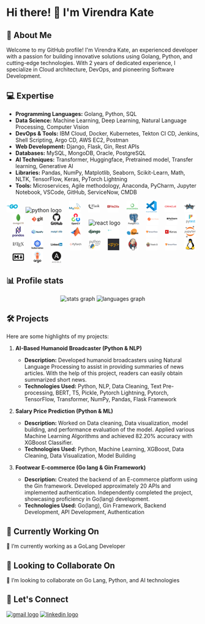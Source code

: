 # Hi there! 👋 I'm Virendra Kate

## 🚀 About Me

Welcome to my GitHub profile! I'm Virendra Kate, an experienced developer with a passion for building innovative solutions using Golang, Python, and cutting-edge technologies. With 2 years of dedicated experience, I specialize in Cloud architecture, DevOps, and pioneering Software Development.

## 💻 Expertise

- **Programming Languages:** Golang, Python, SQL
- **Data Science:** Machine Learning, Deep Learning, Natural Language Processing, Computer Vision
- **DevOps & Tools:** IBM Cloud, Docker, Kubernetes, Tekton CI CD, Jenkins, Shell Scripting, Argo CD, AWS EC2, Postman
- **Web Development:** Django, Flask, Gin, Rest APIs
- **Databases:** MySQL, MongoDB, Oracle, PostgreSQL
- **AI Techniques:** Transformer, Huggingface, Pretrained model, Transfer learning, Generative AI
- **Libraries:** Pandas, NumPy, Matplotlib, Seaborn, Scikit-Learn, Math, NLTK, TensorFlow, Keras, PyTorch Lightning
- **Tools:** Microservices, Agile methodology, Anaconda, PyCharm, Jupyter Notebook, VSCode, GitHub, ServiceNow, CMDB

<div align="left">
  <img src="https://github.com/devicons/devicon/blob/v2.16.0/icons/go/go-original-wordmark.svg" height="30" alt="golang logo"  />
  <img width="12" />
  <img src="https://cdn.jsdelivr.net/gh/devicons/devicon/icons/python/python-original.svg" height="30" alt="python logo"  />
  <img width="12" />
  <img src="https://github.com/devicons/devicon/blob/v2.16.0/icons/mysql/mysql-original-wordmark.svg" height="30" alt="mysql logo"  />
  <img width="12" />
  <img src="https://github.com/devicons/devicon/blob/v2.16.0/icons/flask/flask-original-wordmark.svg" height="30" alt="flask logo"  />
  <img width="12" />
  <img src="https://github.com/devicons/devicon/blob/v2.16.0/icons/filezilla/filezilla-original-wordmark.svg" height="30" alt="filezilla logo"  />
  <img width="12" />
  <img src="https://github.com/devicons/devicon/blob/v2.16.0/icons/anaconda/anaconda-original-wordmark.svg" height="30" alt="anaconda logo"  />
  <img width="12" />
  <img src="https://github.com/devicons/devicon/blob/v2.16.0/icons/vscode/vscode-original-wordmark.svg" height="30" alt="vscode logo"  />
  <img width="12" />
  <img src="https://github.com/devicons/devicon/blob/v2.16.0/icons/oracle/oracle-original.svg" height="30" alt="oracle logo"  />
  <img width="12" />
  <img src="https://github.com/devicons/devicon/blob/v2.16.0/icons/groovy/groovy-original.svg" height="30" alt="groovy logo"  />
  <img width="12" />
  <img src="https://github.com/devicons/devicon/blob/v2.16.0/icons/mongodb/mongodb-original-wordmark.svg" height="30" alt="mongodb logo"  />
  <img width="12" />
  <img src="https://github.com/devicons/devicon/blob/v2.16.0/icons/git/git-original-wordmark.svg" height="30" alt="git logo"  />
  <img width="12" />
  <img src="https://github.com/devicons/devicon/blob/v2.16.0/icons/github/github-original-wordmark.svg" height="30" alt="github logo"  />
  <img width="12" />
  <img src="https://github.com/devicons/devicon/blob/v2.16.0/icons/opencv/opencv-original-wordmark.svg" height="30" alt="opencv logo"  />
  <img width="12" />
  <img src="https://cdn.jsdelivr.net/gh/devicons/devicon/icons/react/react-original.svg" height="30" alt="react logo"  />
  <img width="12" />
  <img src="https://github.com/devicons/devicon/blob/v2.16.0/icons/postgresql/postgresql-original-wordmark.svg" height="30" alt="postgresql logo"  />
  <img width="12" />
  <img src="https://github.com/devicons/devicon/blob/v2.16.0/icons/postman/postman-original-wordmark.svg" height="30" alt="postman logo"  />
  <img width="12" />
  <img src="https://github.com/devicons/devicon/blob/v2.16.0/icons/pycharm/pycharm-original-wordmark.svg" height="30" alt="pycharm logo"  />
  <img width="12" />
  <img src="https://github.com/devicons/devicon/blob/v2.16.0/icons/pytest/pytest-original-wordmark.svg" height="30" alt="pytest logo"  />
  <img width="12" />
  <img src="https://github.com/devicons/devicon/blob/v2.16.0/icons/pandas/pandas-original-wordmark.svg" height="30" alt="pandas logo"  />
  <img width="12" />
  <img src="https://github.com/devicons/devicon/blob/v2.16.0/icons/numpy/numpy-original-wordmark.svg" height="30" alt="numpy logo"  />
  <img width="12" />
  <img src="https://github.com/devicons/devicon/blob/v2.16.0/icons/matplotlib/matplotlib-original-wordmark.svg" height="30" alt="matplotlib logo"  />
  <img width="12" />
  <img src="https://github.com/devicons/devicon/blob/v2.16.0/icons/matlab/matlab-original.svg" height="30" alt="matlab logo"  />
  <img width="12" />
  <img src="https://github.com/devicons/devicon/blob/v2.16.0/icons/django/django-plain-wordmark.svg" height="30" alt="django logo"  />
  <img width="12" />
  <img src="https://github.com/devicons/devicon/blob/v2.16.0/icons/grpc/grpc-original.svg" height="30" alt="grpc logo"  />
  <img width="12" />
  <img src="https://github.com/devicons/devicon/blob/v2.16.0/icons/scikitlearn/scikitlearn-original.svg" height="30" alt="scikitlearn logo"  />
  <img width="12" />
  <img src="https://github.com/devicons/devicon/blob/v2.16.0/icons/tensorflow/tensorflow-original-wordmark.svg" height="30" alt="tensorflow logo"  />
  <img width="12" />
  <img src="https://github.com/devicons/devicon/blob/v2.16.0/icons/keras/keras-original-wordmark.svg" height="30" alt="keras logo"  />
  <img width="12" />
  <img src="https://github.com/devicons/devicon/blob/v2.16.0/icons/jupyter/jupyter-original-wordmark.svg" height="30" alt="jupyter logo"  />
  <img width="12" />
  <img src="https://github.com/devicons/devicon/blob/v2.16.0/icons/latex/latex-original.svg" height="30" alt="latex logo"  />
  <img width="12" />
  <img src="https://github.com/devicons/devicon/blob/v2.16.0/icons/kubernetes/kubernetes-original-wordmark.svg" height="30" alt="kubernetes logo"  />
  <img width="12" />
  <img src="https://github.com/devicons/devicon/blob/v2.16.0/icons/linkedin/linkedin-original-wordmark.svg" height="30" alt="linkedin logo"  />
  <img width="12" />
  <img src="https://github.com/devicons/devicon/blob/v2.16.0/icons/pytorch/pytorch-original-wordmark.svg" height="30" alt="pytorch logo"  />
  <img width="12" />
  <img src="https://github.com/devicons/devicon/blob/v2.16.0/icons/pypi/pypi-original-wordmark.svg" height="30" alt="pypi logo"  />
  <img width="12" />
  <img src="https://github.com/devicons/devicon/blob/v2.16.0/icons/pyscript/pyscript-original-wordmark.svg" height="30" alt="pyscript logo"  />
  <img width="12" />
  <img src="https://github.com/devicons/devicon/blob/v2.16.0/icons/jenkins/jenkins-original.svg" height="30" alt="jenkins logo"  />
  <img width="12" />
  <img src="https://github.com/devicons/devicon/blob/v2.16.0/icons/travis/travis-original-wordmark.svg" height="30" alt="travis logo"  />
  <img width="12" />
  <img src="https://github.com/devicons/devicon/blob/v2.16.0/icons/tensorflow/tensorflow-original-wordmark.svg" height="30" alt="tensorflow logo"  />
  <img width="12" />
  <img src="https://github.com/devicons/devicon/blob/v2.16.0/icons/linux/linux-original.svg" height="30" alt="linux logo"  />
  <img width="12" />
  <img src="https://github.com/devicons/devicon/blob/v2.16.0/icons/markdown/markdown-original.svg" height="30" alt="markdown logo"  />
  <img width="12" />
  <img src="https://github.com/devicons/devicon/blob/v2.16.0/icons/argocd/argocd-original-wordmark.svg" height="30" alt="argocd logo"  />
  <img width="12" />
  <img src="https://github.com/devicons/devicon/blob/v2.16.0/icons/ansible/ansible-original-wordmark.svg" height="30" alt="ansible logo"  />
</div>

## 📊 Profile stats

<div align="center">
  <img src="https://github-readme-stats.vercel.app/api?username=Viru9029&hide_title=false&hide_rank=false&show_icons=true&include_all_commits=true&count_private=true&disable_animations=false&theme=dracula&locale=en&hide_border=false" height="150" alt="stats graph"  />
  <img src="https://github-readme-stats.vercel.app/api/top-langs?username=Viru9029&locale=en&hide_title=false&layout=compact&card_width=320&langs_count=5&theme=dracula&hide_border=false" height="150" alt="languages graph"  />
</div>

## 🛠️ Projects

Here are some highlights of my projects:

1. **AI-Based Humanoid Broadcaster (Python & NLP)**
   - **Description:** Developed humanoid broadcasters using Natural Language Processing to assist in providing summaries of news articles. With the help of this project, readers can easily obtain summarized short news.
   - **Technologies Used:** Python, NLP, Data Cleaning, Text Pre-processing, BERT, T5, Pickle, Pytorch Lightning, Pytorch, TensorFlow, Transformer, NumPy, Pandas, Flask Framework
   
2. **Salary Price Prediction (Python & ML)**
   - **Description:** Worked on Data cleaning, Data visualization, model building, and performance evaluation of the model. Applied various Machine Learning Algorithms and achieved 82.20% accuracy with XGBoost Classifier.
   - **Technologies Used:** Python, Machine Learning, XGBoost, Data Cleaning, Data Visualization, Model Building
   
3. **Footwear E-commerce (Go lang & Gin Framework)**
   - **Description:** Created the backend of an E-commerce platform using the Gin framework. Developed approximately 20 APIs and implemented authentication. Independently completed the project, showcasing proficiency in Go(lang) development.
   - **Technologies Used:** Go(lang), Gin Framework, Backend Development, API Development, Authentication

## 🔭 Currently Working On

🌱 I’m currently working as a GoLang Developer

## 👯 Looking to Collaborate On

💞️ I’m looking to collaborate on Go Lang, Python, and AI technologies

## 🔗 Let's Connect

<div align="left">
  <a href="mailto:vbkate9@gmail.com"><img src="https://img.shields.io/static/v1?message=Gmail&logo=gmail&label=&color=D14836&logoColor=white&labelColor=&style=for-the-badge" height="35" alt="gmail logo"  /></a>
  <a href="https://www.linkedin.com/in/virendrakate/"><img src="https://img.shields.io/static/v1?message=LinkedIn&logo=linkedin&label=&color=0077B5&logoColor=white&labelColor=&style=for-the-badge" height="35" alt="linkedin logo"  /></a>
</div>
